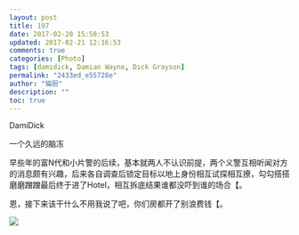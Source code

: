 ```yaml
---
layout: post
title: 197
date: 2017-02-20 15:50:53
updated: 2017-02-21 12:16:53
comments: true
categories: [Photo]
tags: [damidick, Damian Wayne, Dick Grayson]
permalink: "2433ed_e55728e"
author: "猫厨"
description: ""
toc: true
---
```


<p>DamiDick</p> 
<p>一个久远的脑冻</p> 
<p>早些年的富N代和小片警的后续，基本就两人不认识前提，两个义警互相听闻对方的消息颇有兴趣，后来各自调查后锁定目标以地上身份相互试探相互撩，勾勾搭搭磨磨蹭蹭最后终于进了Hotel，相互拆底结果谁都没吓到谁的场合【。</p> 
<p>恩，接下来该干什么不用我说了吧，你们房都开了别浪费钱【。</p>

![](https://nos.netease.com/imglf0/img/cVZNdzJtQk9JV2UxY0p2ZTM4RWx3VVoxc2h6ZEJxUWVtVGhNbTZIYjh4QnNQUGlXSlFCN29BPT0.jpg)